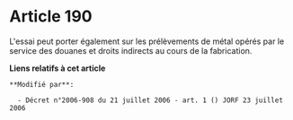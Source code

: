 # Article 190

L'essai peut porter également sur les prélèvements de métal opérés par le service des douanes et droits indirects au cours de
la fabrication.

**Liens relatifs à cet article**

	**Modifié par**:

	  - Décret n°2006-908 du 21 juillet 2006 - art. 1 () JORF 23 juillet 2006
